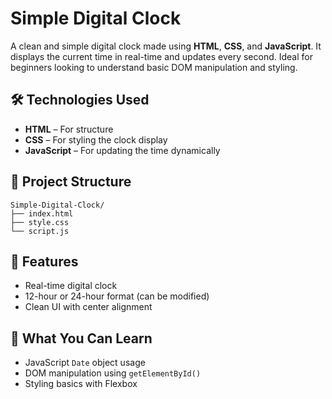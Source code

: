 # Simple Digital Clock 

A clean and simple digital clock made using **HTML**, **CSS**, and **JavaScript**. It displays the current time in real-time and updates every second. Ideal for beginners looking to understand basic DOM manipulation and styling.

## 🛠 Technologies Used

- **HTML** – For structure  
- **CSS** – For styling the clock display  
- **JavaScript** – For updating the time dynamically  

## 📂 Project Structure
```
Simple-Digital-Clock/
├── index.html
├── style.css
└── script.js
```

## 🔧 Features

- Real-time digital clock
- 12-hour or 24-hour format (can be modified)
- Clean UI with center alignment

## 🧠 What You Can Learn

- JavaScript `Date` object usage
- DOM manipulation using `getElementById()`
- Styling basics with Flexbox

